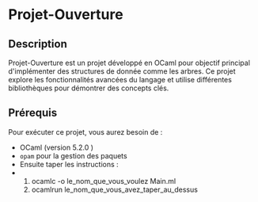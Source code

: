 # Projet-Ouverture

## Description
Projet-Ouverture est un projet développé en OCaml pour objectif principal d'implémenter des structures de donnée comme les arbres. Ce projet explore les fonctionnalités avancées du langage et utilise différentes bibliothèques pour démontrer des concepts clés.

## Prérequis
Pour exécuter ce projet, vous aurez besoin de :
- OCaml (version 5.2.0 )
- `opam` pour la gestion des paquets
- Ensuite taper les instructions :
- 1) ocamlc -o le_nom_que_vous_voulez Main.ml
  2) ocamlrun le_nom_que_vous_avez_taper_au_dessus
